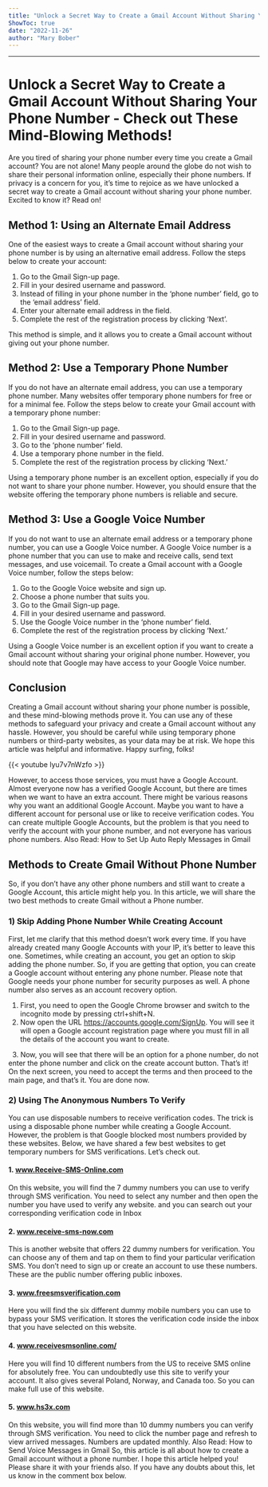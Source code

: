 ```yaml
---
title: "Unlock a Secret Way to Create a Gmail Account Without Sharing Your Phone Number - Check out These Mind-Blowing Methods!"
ShowToc: true 
date: "2022-11-26"
author: "Mary Bober"
---
```

*****
# Unlock a Secret Way to Create a Gmail Account Without Sharing Your Phone Number - Check out These Mind-Blowing Methods!

Are you tired of sharing your phone number every time you create a Gmail account? You are not alone! Many people around the globe do not wish to share their personal information online, especially their phone numbers. If privacy is a concern for you, it’s time to rejoice as we have unlocked a secret way to create a Gmail account without sharing your phone number. Excited to know it? Read on!

## Method 1: Using an Alternate Email Address

One of the easiest ways to create a Gmail account without sharing your phone number is by using an alternative email address. Follow the steps below to create your account:

1. Go to the Gmail Sign-up page.
2. Fill in your desired username and password.
3. Instead of filling in your phone number in the ‘phone number’ field, go to the ‘email address’ field.
4. Enter your alternate email address in the field.
5. Complete the rest of the registration process by clicking ‘Next’.

This method is simple, and it allows you to create a Gmail account without giving out your phone number.

## Method 2: Use a Temporary Phone Number

If you do not have an alternate email address, you can use a temporary phone number. Many websites offer temporary phone numbers for free or for a minimal fee. Follow the steps below to create your Gmail account with a temporary phone number:

1. Go to the Gmail Sign-up page.
2. Fill in your desired username and password.
3. Go to the ‘phone number’ field.
4. Use a temporary phone number in the field.
5. Complete the rest of the registration process by clicking ‘Next.’

Using a temporary phone number is an excellent option, especially if you do not want to share your phone number. However, you should ensure that the website offering the temporary phone numbers is reliable and secure.

## Method 3: Use a Google Voice Number

If you do not want to use an alternate email address or a temporary phone number, you can use a Google Voice number. A Google Voice number is a phone number that you can use to make and receive calls, send text messages, and use voicemail. To create a Gmail account with a Google Voice number, follow the steps below:

1. Go to the Google Voice website and sign up.
2. Choose a phone number that suits you.
3. Go to the Gmail Sign-up page.
4. Fill in your desired username and password.
5. Use the Google Voice number in the ‘phone number’ field.
6. Complete the rest of the registration process by clicking ‘Next.’

Using a Google Voice number is an excellent option if you want to create a Gmail account without sharing your original phone number. However, you should note that Google may have access to your Google Voice number.

## Conclusion

Creating a Gmail account without sharing your phone number is possible, and these mind-blowing methods prove it. You can use any of these methods to safeguard your privacy and create a Gmail account without any hassle. However, you should be careful while using temporary phone numbers or third-party websites, as your data may be at risk. We hope this article was helpful and informative. Happy surfing, folks!

{{< youtube lyu7v7nWzfo >}} 



However, to access those services, you must have a Google Account. Almost everyone now has a verified Google Account, but there are times when we want to have an extra account.
There might be various reasons why you want an additional Google Account. Maybe you want to have a different account for personal use or like to receive verification codes.
You can create multiple Google Accounts, but the problem is that you need to verify the account with your phone number, and not everyone has various phone numbers.
Also Read: How to Set Up Auto Reply Messages in Gmail

 
## Methods to Create Gmail Without Phone Number


So, if you don’t have any other phone numbers and still want to create a Google Account, this article might help you.
In this article, we will share the two best methods to create Gmail without a Phone number.

 
### 1) Skip Adding Phone Number While Creating Account


First, let me clarify that this method doesn’t work every time. If you have already created many Google Accounts with your IP, it’s better to leave this one.
Sometimes, while creating an account, you get an option to skip adding the phone number. So, if you are getting that option, you can create a Google account without entering any phone number.
Please note that Google needs your phone number for security purposes as well. A phone number also serves as an account recovery option.
1. First, you need to open the Google Chrome browser and switch to the incognito mode by pressing ctrl+shift+N.
2. Now open the URL https://accounts.google.com/SignUp. You will see it will open a Google account registration page where you must fill in all the details of the account you want to create.

 
3. Now, you will see that there will be an option for a phone number, do not enter the phone number and click on the create account button.
That’s it! On the next screen, you need to accept the terms and then proceed to the main page, and that’s it. You are done now.

 
### 2) Using The Anonymous Numbers To Verify


You can use disposable numbers to receive verification codes. The trick is using a disposable phone number while creating a Google Account. However, the problem is that Google blocked most numbers provided by these websites.
Below, we have shared a few best websites to get temporary numbers for SMS verifications. Let’s check out.

 
#### 1. www.Receive-SMS-Online.com


On this website, you will find the 7 dummy numbers you can use to verify through SMS verification.
You need to select any number and then open the number you have used to verify any website. and you can search out your corresponding verification code in Inbox

 
#### 2. www.receive-sms-now.com


This is another website that offers 22 dummy numbers for verification. You can choose any of them and tap on them to find your particular verification SMS.
You don’t need to sign up or create an account to use these numbers. These are the public number offering public inboxes.

 
#### 3. www.freesmsverification.com


Here you will find the six different dummy mobile numbers you can use to bypass your SMS verification. It stores the verification code inside the inbox that you have selected on this website.

 
#### 4. www.receivesmsonline.com/


Here you will find 10 different numbers from the US to receive SMS online for absolutely free.
You can undoubtedly use this site to verify your account. It also gives several Poland, Norway, and Canada too. So you can make full use of this website.

 
#### 5. www.hs3x.com


On this website, you will find more than 10 dummy numbers you can verify through SMS verification.
You need to click the number page and refresh to view arrived messages. Numbers are updated monthly.
Also Read: How to Send Voice Messages in Gmail
So, this article is all about how to create a Gmail account without a phone number. I hope this article helped you! Please share it with your friends also. If you have any doubts about this, let us know in the comment box below.




